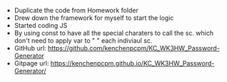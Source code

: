 * Duplicate the code from Homework folder
* Drew down the framework for myself to start the logic
* Started coding JS
* By using const to have all the special charaters to call the sc. which don't need to apply var to " " each indiviaul sc.
* GitHub url: https://github.com/kenchenpcpm/KC_WK3HW_Password-Generator
* Gitpage url: https://kenchenpcpm.github.io/KC_WK3HW_Password-Generator/
